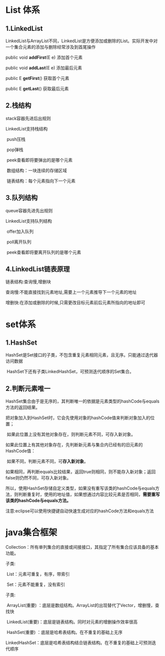 # List 体系

## 1.LinkedList

​	LinkedList与ArrayList不同，LinkedList是方便添加或删除的List。实际开发中对一个集合元素的添加与删除经常涉及到首尾操作

public void **addFirst**(E e)            添加首个元素

public void **addLast**(E e)            添加最后元素

public E **getFirst**()                 获取首个元素

public E **getLast**()                  获取最后元素



## 2.栈结构

stack容器先进后出规则

LinkedList支持栈结构

​	push压栈

​	pop弹栈

​	peek查看即将要弹出的是哪个元素

​	数组结构：一块连续的存储区域

​	链表结构：每个元素指向下一个元素

## 3.队列结构

queue容器先进先出规则

LinkedList支持队列结构

​	offer加入队列

​	poll离开队列

​	peek查看即将要离开队列的是哪个元素

## 4.LinkedList链表原理

链表结构:查询慢,增删块

查询慢:不能直接找到元素地址,需要上一个元素推导下一个元素的地址

增删快:在添加或删除的时候,只需更改目标元素前后元素所指向的地址即可



# set体系

## 1.HashSet

​	HashSet是Set接口的子类，不包含重复元素相同元素，且无序。只能通过迭代器访问数据

​	HashSet下还有子类LinkedHashSet，可预测迭代顺序的Set集合。

## 2.判断元素唯一

​	HashSet集合由于是无序的，其判断唯一的依据是元素类型的hashCode与equals方法的返回结果。 

​	把对象加入到HashSet时，它会先使用对象的hashCode值来判断对象加入的位置；

​	如果此位置上没有其他对象存在，则判断元素不同，可存入新对象。

​	如果此位置上有其他对象存在，先判断新元素与集合内已经有的旧元素的HashCode值：

​	如果不同，判断元素不同，可**存入新对象**。

​	如果相同，再判断equals比较结果，返回true则相同，则不能存入新对象；返回false则仍然不同，可存入新对象。

​	所以，使用HashSet存储自定义类型，如果没有重写该类的hashCode与equals方法，则判断重复时，使用的地址值，如果想通过内容比较元素是否相同，**需要重写该类的hashCode与equals方法。** 



注意:eclipse可以使用快捷键自动快速生成对应的hashCode方法和equals方法

# java集合框架

Collection：所有单列集合的直接或间接接口，其指定了所有集合应该具备的基本功能。

子类: 

​	List：元素可重复，有序，带索引

​	Set：元素不能重复，没有索引

子类:

​	ArrayList(重要) ：底层是数组结构。ArrayList的出现替代了Vector，增删慢，查找快

​	LinkedList(重要)：底层是链表结构。同时对元素的增删操作效率很高

​	HashSet(重要) ：底层是哈希表结构。在不重复的基础上无序

​	LinkedHashSet：底层是哈希表结构结合链表结构。在不重复的基础上可预测迭代顺序